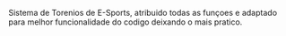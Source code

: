 Sistema de Torenios de E-Sports, atribuido todas as funçoes e adaptado para melhor funcionalidade do codigo deixando o mais pratico.
